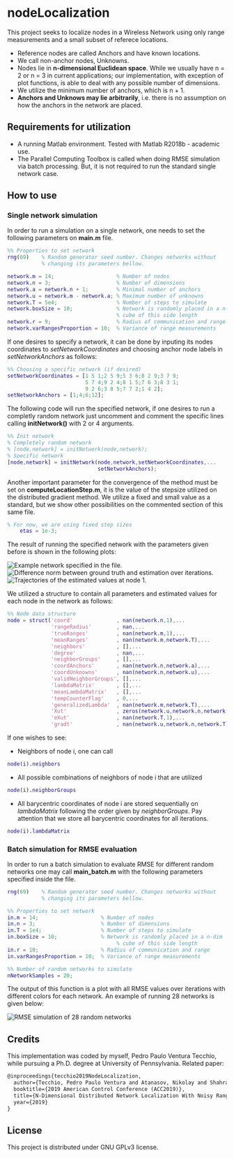 # nodeLocalization
This project seeks to localize nodes in a Wireless Network using only range measurements and a small subset of referece locations.
* Reference nodes are called Anchors and have known locations.
* We call non-anchor nodes, Unknowns.
* Nodes lie in **n-dimensional Euclidean space**. While we usually have n = 2 or n = 3 in current applications; our implementation, with exception of plot functions, is able to deal with any possible number of dimensions.
* We utilize the minimum number of anchors, which is n + 1.
* **Anchors and Unknows may lie arbitrarily**, i.e. there is no assumption on how the anchors in the network are placed.

## Requirements for utilization
* A running Matlab environment. Tested with Matlab R2018b - academic use.
* The Parallel Computing Toolbox is called when doing RMSE simulation via batch processing. But, it is not required to run the standard single network case.

## How to use

### Single network simulation
In order to run a simulation on a single network, one needs to set the following parameters on **main.m** file.
````matlab
%% Properties to set network
rng(69)    % Random generator seed number. Changes networks without 
           % changing its parameters bellow.

network.m = 14;                    % Number of nodes 
network.n = 3;                     % Number of dimensions
network.a = network.n + 1;         % Minimal number of anchors
network.u = network.m - network.a; % Maximum number of unknowns
network.T = 5e4;                   % Number of steps to simulate
network.boxSize = 10;              % Network is randomly placed in a n-dim 
                                   % cube of this side length
network.r = 9;                     % Radius of communication and range
network.varRangesProportion = 10;  % Variance of range measurements
````

If one desires to specify a network, it can be done by inputing its nodes coordinates to *setNetworkCoordinates* and choosing anchor node labels in *setNetworkAnchors* as follows:
````matlab
%% Choosing a specific network (if desired)
setNetworkCoordinates = [1 5 1;2 5 9;5 3 6;8 2 9;3 7 9;
                         5 7 4;9 2 4;8 1 5;7 6 3;8 3 1;
                         9 2 6;3 8 5;7 7 2;1 4 2];
setNetworkAnchors = [1;4;6;12];
````

The following code will run the specified network, if one desires to run a completly random network just uncomment and comment the specific lines calling **initNetwork()** with 2 or 4 arguments.
````matlab
%% Init network
% Completely random network
% [node,network] = initNetwork(node,network);
% Specific network
[node,network] = initNetwork(node,network,setNetworkCoordinates,...
                             setNetworkAnchors);
````

Another important parameter for the convergence of the method must be set on **computeLocationStep.m**, it is the value of the stepsize utilized on the distributed gradient method. We utilize a fixed and small value as a standard, but we show other possibilities on the commented section of this same file.
````matlab
% For now, we are using fixed step sizes
    etas = 1e-3;
````

The result of running the specified network with the parameters given before is shown in the following plots:

![Example network specified in the file.](/network_14nodes_example_case_5e4iterations.png)
![Difference norm between ground truth and estimation over iterations.](/difference_14nodes_example_case_5e4iterations.png)
![Trajectories of the estimated values at node 1.](/trajectories_14nodes_example_case_5e4iterations.png)

We utilized a structure to contain all parameters and estimated values for each node in the network as follows:
````matlab
%% Node data structure
node = struct('coord'              , nan(network.n,1),...
              'rangeRadius'        , nan,...
              'trueRanges'         , nan(network.m,1),...
              'meanRanges'         , nan(network.m,network.T),...
              'neighbors'          , [],...
              'degree'             , nan,...
              'neighborGroups'     , [],...
              'coordAnchors'       , nan(network.n,network.a),...
              'coordUnknowns'      , nan(network.n,network.u),...
              'validNeighborGroups', [],...
              'lambdaMatrix'       , [],...
              'meanLambdaMatrix'   , [],...
              'tempCounterFlag'    , 0,...
              'generalizedLambda'  , nan(network.m,network.T),...
              'Xut'                , zeros(network.u,network.n,network.T),...
              'eXut'               , nan(network.T,1),...
              'gradt'              , nan(network.u,network.n,network.T));
````
If one wishes to see:
* Neighbors of node i, one can call
````matlab
node(i).neighbors
````
* All possible combinations of neighbors of node i that are utilized
````matlab
node(i).neighborGroups
````
* All barycentric coordinates of node i are stored sequentially on *lambdaMatrix* following the order given by *neighborGroups*. Pay attention that we store all barycentric coordinates for all iterations.
````matlab
node(i).lambdaMatrix
````

### Batch simulation for RMSE evaluation

In order to run a batch simulation to evaluate RMSE for different random networks one may call **main_batch.m** with the following parameters specified inside the file.

````matlab
rng(69)    % Random generator seed number. Changes networks without 
           % changing its parameters bellow.

%% Properties to set network
in.m = 14;                    % Number of nodes 
in.n = 3;                     % Number of dimensions
in.T = 1e4;                   % Number of steps to simulate
in.boxSize = 10;              % Network is randomly placed in a n-dim 
                                   % cube of this side length
in.r = 10;                    % Radius of communication and range
in.varRangesProportion = 10;  % Variance of range measurements
````
````matlab
%% Number of random networks to simulate
nNetworkSamples = 20; 
````
The output of this function is a plot with all RMSE values over iterations with different colors for each network. An example of running 28 networks is given below:

![RMSE simulation of 28 random networks](/first_RMSE_simulated_run_with_28_random_networks_and_same_parameters.png)

## Credits
This implementation was coded by myself, Pedro Paulo Ventura Tecchio, while pursuing a Ph.D. degree at University of Pennsylvania. Related paper:

```latex
@inproceedings{tecchio2019NodeLocalization,
  author={Tecchio, Pedro Paulo Ventura and Atanasov, Nikolay and Shahrampour, Shahin and Pappas, George J.},
  booktitle={2019 American Control Conference (ACC2019)},
  title={N-Dimensional Distributed Network Localization With Noisy Range Measurements and Arbitrary Anchor Placement},
  year={2019}
}
```

## License
This project is distributed under GNU GPLv3 license.

